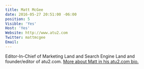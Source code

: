 ```yaml
---
title: Matt McGee
date: 2016-05-27 20:51:00 -06:00
position: 5
Visible: 'Yes'
Host: 'Yes'
Website: http://www.atu2.com
Twitter: mattmcgee
Email: 
---
```


Editor-In-Chief of Marketing Land and Search Engine Land and founder/editor of atu2.com. [More about Matt in his atu2.com bio.](http://www.atu2.com/contact/bio.src?ID=1)